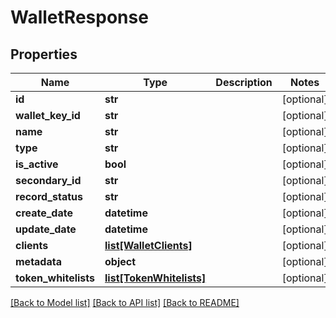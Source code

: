 # WalletResponse

## Properties
Name | Type | Description | Notes
------------ | ------------- | ------------- | -------------
**id** | **str** |  | [optional] 
**wallet_key_id** | **str** |  | [optional] 
**name** | **str** |  | [optional] 
**type** | **str** |  | [optional] 
**is_active** | **bool** |  | [optional] 
**secondary_id** | **str** |  | [optional] 
**record_status** | **str** |  | [optional] 
**create_date** | **datetime** |  | [optional] 
**update_date** | **datetime** |  | [optional] 
**clients** | [**list[WalletClients]**](WalletClients.md) |  | [optional] 
**metadata** | **object** |  | [optional] 
**token_whitelists** | [**list[TokenWhitelists]**](TokenWhitelists.md) |  | [optional] 

[[Back to Model list]](../README.md#documentation-for-models) [[Back to API list]](../README.md#documentation-for-api-endpoints) [[Back to README]](../README.md)


